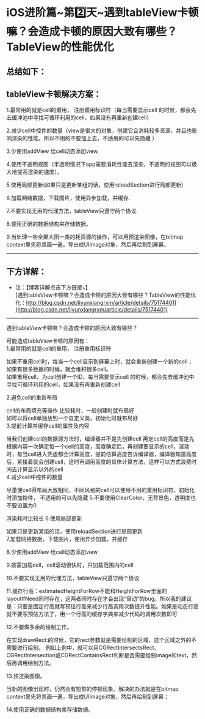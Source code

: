 # iOS进阶篇~第2️⃣天~遇到tableView卡顿嘛？会造成卡顿的原因大致有哪些？TableView的性能优化

## 总结如下：
## tableView卡顿解决方案：

1.最常用的就是cell的重用， 注册重用标识符（每当需要显示cell 的时候，都会先去缓冲池中寻找可循环利用的cell，如果没有再重新创建cell）<br>

2.减少cell中控件的数量（view是很大的对象，创建它会消耗较多资源，并且也影响渲染的性能。所以不用的不要加上去，不适用的可以先隐藏 ）<br>

3.少使用addView 给cell动态添加view.<br>

4.使用不透明视图（半透明情况下app需要消耗性能去渲染，不透明的视图可以极大地提高渲染的速度）。<br>

5.使用局部更新(如果只是更新某组的话，使用reloadSection进行局部更新)<br>

6.加载网络数据，下载图片，使用异步加载，并缓存.<br>

7.不要实现无用的代理方法，tableView只遵守两个协议.<br>

8.使用正确的数据结构来存储数据。<br>

9.当处理一些全屏大图一类的耗资源的操作，可以用预渲染图像，在bitmap context里先将其画一遍，导出成UIImage对象，然后再绘制到屏幕。<br>

-----

## 下方详解：
* 注：【博客详解点击下方链接⤵️】  
[遇到tableView卡顿嘛？会造成卡顿的原因大致有哪些？TableView的性能优化：http://blog.csdn.net/liyunxiangrxm/article/details/75174401](http://blog.csdn.net/liyunxiangrxm/article/details/75174401)


------

遇到tableView卡顿嘛？会造成卡顿的原因大致有哪些？<br>

可能造成tableView卡顿的原因有： <br>
1.最常用的就是cell的重用， 注册重用标识符<br>

如果不重用cell时，每当一个cell显示到屏幕上时，就会重新创建一个新的cell；<br>
如果有很多数据的时候，就会堆积很多cell。<br>
如果重用cell，为cell创建一个ID，每当需要显示cell 的时候，都会先去缓冲池中寻找可循环利用的cell，如果没有再重新创建cell<br>

2.避免cell的重新布局<br>

cell的布局填充等操作 比较耗时，一般创建时就布局好<br>
如可以将cell单独放到一个自定义类，初始化时就布局好<br>
3.提前计算并缓存cell的属性及内容<br>

当我们创建cell的数据源方法时，编译器并不是先创建cell 再定cell的高度而是先根据内容一次确定每一个cell的高度，高度确定后，再创建要显示的cell，滚动时，每当cell进入凭虚都会计算高度，提前估算高度告诉编译器，编译器知道高度后，紧接着就会创建cell，这时再调用高度的具体计算方法，这样可以方式浪费时间去计算显示以外的cell<br>
4.减少cell中控件的数量<br>

尽量使cell得布局大致相同，不同风格的cell可以使用不用的重用标识符，初始化时添加控件，
不适用的可以先隐藏
5.不要使用ClearColor，无背景色，透明度也不要设置为0<br>

渲染耗时比较长
6.使用局部更新<br>

如果只是更新某组的话，使用reloadSection进行局部更新<br>
7.加载网络数据，下载图片，使用异步加载，并缓存<br>

8.少使用addView 给cell动态添加view<br>

9.按需加载cell，cell滚动很快时，只加载范围内的cell<br>

10.不要实现无用的代理方法，tableView只遵守两个协议<br>

11.缓存行高：estimatedHeightForRow不能和HeightForRow里面的layoutIfNeed同时存在，这两者同时存在才会出现“窜动”的bug。所以我的建议是：只要是固定行高就写预估行高来减少行高调用次数提升性能。如果是动态行高就不要写预估方法了，用一个行高的缓存字典来减少代码的调用次数即可<br>

12.不要做多余的绘制工作。<br>

在实现drawRect:的时候，它的rect参数就是需要绘制的区域，这个区域之外的不需要进行绘制。
例如上例中，就可以用CGRectIntersectsRect、CGRectIntersection或CGRectContainsRect判断是否需要绘制image和text，然后再调用绘制方法。<br>

13.预渲染图像。<br>

当新的图像出现时，仍然会有短暂的停顿现象。解决的办法就是在bitmap context里先将其画一遍，导出成UIImage对象，然后再绘制到屏幕；<br>

14.使用正确的数据结构来存储数据。<br>

